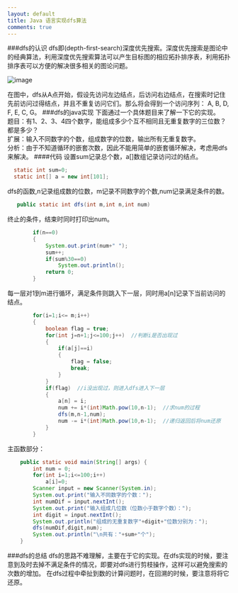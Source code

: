 ```yaml
---
layout: default
title: Java 语言实现dfs算法
comments: true
---
```


###dfs的认识
dfs即(depth-first-search)深度优先搜索。深度优先搜索是图论中的经典算法，利用深度优先搜索算法可以产生目标图的相应拓扑排序表，利用拓扑排序表可以方便的解决很多相关的图论问题。

![image](http://upload.wikimedia.org/wikipedia/commons/6/61/Graph.traversal.example.svg)   

在图中，dfs从A点开始，假设先访问左边结点，后访问右边结点，在搜索时记住先前访问过得结点，并且不重复访问它们。那么将会得到一个访问序列：
A, B, D, F, E, C, G。
###dfs的java实现
下面通过一个具体题目来了解一下它的实现。  
题目：有1、2、3、4四个数字，能组成多少个互不相同且无重复数字的三位数？都是多少？  
扩展：输入不同数字的个数，组成数字的位数，输出所有无重复数字。  
分析：由于不知道循环的嵌套次数，因此不能用简单的嵌套循环解决，考虑用dfs来解决。
####代码
设置sum记录总个数，a[]数组记录访问过的结点。 
```java
  static int sum=0;
  static int[] a = new int[101];
```

dfs的函数,n记录组成数的位数，m记录不同数字的个数,num记录满足条件的数。
```java
   public static int dfs(int m,int n,int num)
```

终止的条件，结束时同时打印出num。
```java
		if(n==0)
		{
			System.out.print(num+" ");
			sum++;
			if(sum%30==0)
				System.out.println();
			return 0;
		}
```

每一层对1到m进行循环，满足条件则跳入下一层，同时用a[n]记录下当前访问的结点。
```java
		for(i=1;i<= m;i++)
		{	
			boolean flag = true;
			for(int j=n+1;j<=100;j++)  //判断i是否出现过
			{
				if(a[j]==i)
				{
					flag = false;
					break;
				}
			}
			if(flag)  //i没出现过，则进入dfs进入下一层
			{
				a[n] = i;
				num += i*(int)Math.pow(10,n-1);  //求num的过程
				dfs(m,n-1,num);
				num -= i*(int)Math.pow(10,n-1);  //递归返回后将num还原
			}
		}	
```

主函数部分：
```java
    public static void main(String[] args) {
		int num = 0;
		for(int i=1;i<=100;i++)
			a[i]=0;
		Scanner input = new Scanner(System.in);
		System.out.print("输入不同数字的个数：");
		int numDif = input.nextInt();
		System.out.print("输入组成几位数（位数小于数字个数）：");
		int digit = input.nextInt();
		System.out.println("组成的无重复数字"+digit+"位数分别为：");
		dfs(numDif,digit,num);
		System.out.println("\n共有："+sum+"个");
	}
```

###dfs的总结
dfs的思路不难理解，主要在于它的实现。在dfs实现的时候，要注意到及时去掉不满足条件的情况，即要对dfs进行剪枝操作，这样可以避免搜索的次数的增加。
在dfs过程中牵扯到数的计算问题时，在回溯的时候，要注意将将它还原。
